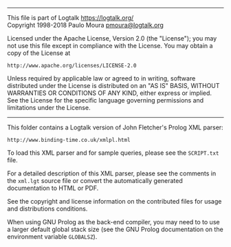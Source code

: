 ________________________________________________________________________

This file is part of Logtalk <https://logtalk.org/>  
Copyright 1998-2018 Paulo Moura <pmoura@logtalk.org>

Licensed under the Apache License, Version 2.0 (the "License");
you may not use this file except in compliance with the License.
You may obtain a copy of the License at

    http://www.apache.org/licenses/LICENSE-2.0

Unless required by applicable law or agreed to in writing, software
distributed under the License is distributed on an "AS IS" BASIS,
WITHOUT WARRANTIES OR CONDITIONS OF ANY KIND, either express or implied.
See the License for the specific language governing permissions and
limitations under the License.
________________________________________________________________________


This folder contains a Logtalk version of John Fletcher's Prolog XML 
parser:

	http://www.binding-time.co.uk/xmlpl.html

To load this XML parser and for sample queries, please see the `SCRIPT.txt` 
file.

For a detailed description of this XML parser, please see the comments 
in the `xml.lgt` source file or convert the automatically generated 
documentation to HTML or PDF.

See the copyright and license information on the contributed files for 
usage and distributions conditions.

When using GNU Prolog as the back-end compiler, you may need to to use a
larger default global stack size (see the GNU Prolog documentation on the
environment variable `GLOBALSZ`).
